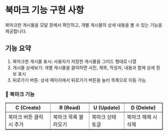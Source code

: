 # 북마크 기능 구현 사항
북마크한 게시물을 모달 창에서 확인하고, 개별 게시물의 상세 내용을 볼 수 있는 기능을 제공합니다.

## 기능 요약
1. 북마크한 게시물 표시: 사용자가 저장한 게시물을 그리드 형태로 나열
2. 게시물 상세보기: 개별 게시물을 클릭하면 사진, 제목, 작성자, 내용과 함께 상세 정보 표시
3. 뒤로가기 버튼: 상세 페이지에서 뒤로가기 버튼을 눌러 목록으로 이동 가능

<h3>🔨 북마크 기능</h3>
<table border="1" style="table-layout: fixed; width: 100%;">
  <tr>
    <th>C (Create)</th>
    <th>R (Read)</th>
    <th>U (Update)</th>
    <th>D (Delete)</th>
  </tr>
  <tr>
    <td>북마크 버튼 클릭 시 추가
    <td>북마크 목록 불러오기</td>
    <td>북마크 상태 토글</td>
    <td>북마크 해제 시 삭제</td>
  </tr>
</table>
